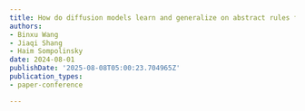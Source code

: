```yaml
---
title: How do diffusion models learn and generalize on abstract rules for reasoning?
authors:
- Binxu Wang
- Jiaqi Shang
- Haim Sompolinsky
date: 2024-08-01
publishDate: '2025-08-08T05:00:23.704965Z'
publication_types:
- paper-conference

---
```

